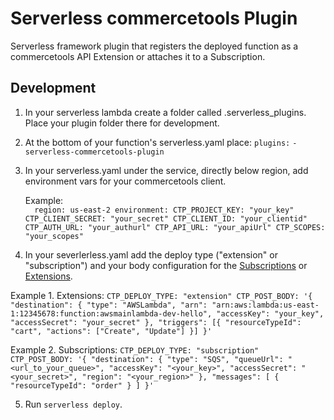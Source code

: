 # Serverless commercetools Plugin
Serverless framework plugin that registers the deployed function as a commercetools API Extension or attaches it to a Subscription.

## Development

1. In your serverless lambda create a folder called .serverless_plugins. Place your plugin folder there for development.
2. At the bottom of your function's serverless.yaml place:
    `plugins:`
        `- serverless-commercetools-plugin`
3.  In your serverless.yaml under the service, directly below region, add environment vars for your commercetools client.  

     Example:    
             ```  region: us-east-2
                       environment:
                            CTP_PROJECT_KEY: "your_key"
                            CTP_CLIENT_SECRET: "your_secret"
                            CTP_CLIENT_ID: "your_clientid"
                            CTP_AUTH_URL: "your_authurl"
                            CTP_API_URL: "your_apiUrl"
                            CTP_SCOPES: "your_scopes"```
                            
4. In your severlerless.yaml add the deploy type ("extension" or "subscription") and your body configuration for the [Subscriptions]( https://docs.commercetools.com/http-api-projects-subscriptions) or [Extensions]( https://docs.commercetools.com/http-api-projects-api-extensions).

 
 
 Example 1. Extensions:
                            ```CTP_DEPLOY_TYPE: "extension"
                               CTP_POST_BODY: '{
                                    "destination": {
                                    "type": "AWSLambda",
                                   "arn": "arn:aws:lambda:us-east-1:12345678:function:awsmainlambda-dev-hello",
                                   "accessKey": "your_key",
                                   "accessSecret": "your_secret"
                                   },
                                   "triggers": [{
                                   "resourceTypeId": "cart",
                                   "actions": ["Create", "Update"]
                                   }]
                               }'``` 
                            
                            
 Example 2. Subscriptions:
                       ```CTP_DEPLOY_TYPE: "subscription"
                           CTP_POST_BODY: '{
                                  "destination": {
                                    "type": "SQS",
                                    "queueUrl": "<url_to_your_queue>",
                                 "accessKey": "<your_key>",
                                 "accessSecret": "<your_secret>",
                                 "region": "<your_region>"
                                  },
                                 "messages": [
                                 {
                                     "resourceTypeId": "order"
                                 }
                                 ]
                            }'``` 
                            
5. Run `serverless deploy`.



